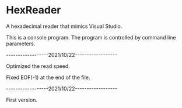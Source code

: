 # HexReader
A hexadecimal reader that mimics Visual Studio.

This is a console program. The program is controlled by command line parameters.

------------------2021/10/22------------------

Optimized the read speed.

Fixed EOF(-1) at the end of the file.

------------------2021/10/22------------------

First version.
